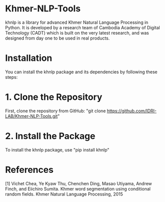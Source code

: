 # Khmer-NLP-Tools
khnlp is a library for advanced Khmer Natural Language Processing in Python. It is developed by a research team of Cambodia Academy of Digital Technology (CADT) which is built on the very latest research, and was designed from day one to be used in real products.

# Installation
You can install the khnlp package and its dependencies by following these steps:

# 1. Clone the Repository
First, clone the repository from GitHub:
"git clone https://github.com/IDRI-LAB/Khmer-NLP-Tools.git"

# 2. Install the Package
To install the khnlp package, use "pip install khnlp"

# References
[1] Vichet Chea, Ye Kyaw Thu, Chenchen Ding, Masao Utiyama, Andrew Finch, and Eiichiro Sumita. Khmer word segmentation using conditional random fields. Khmer Natural Language Processing, 2015

